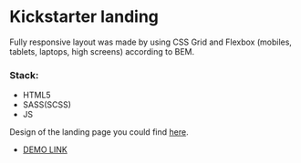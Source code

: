 # Kickstarter landing
Fully responsive layout was made by using CSS Grid and Flexbox (mobiles, tablets, laptops, high screens) according to BEM.

### Stack:
 - HTML5
 - SASS(SCSS)
 - JS

Design of the landing page you could find [here](https://www.figma.com/file/Ujp7bCFuvuJlkn8TSbQPSZ/Kickstarter_FE-students?node-id=19655%3A32).
- [DEMO LINK](https://imaksweb.github.io/kickstarter-landing/)
